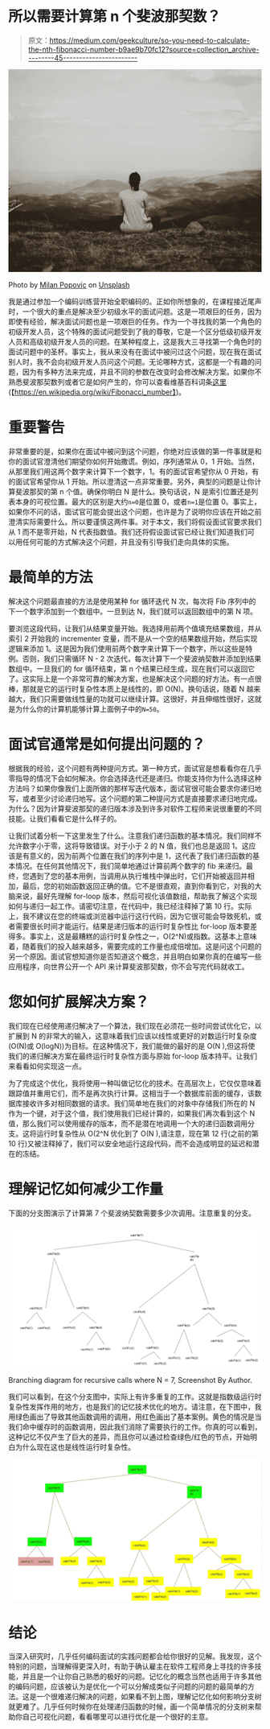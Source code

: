 # 所以需要计算第 n 个斐波那契数？

> 原文：<https://medium.com/geekculture/so-you-need-to-calculate-the-nth-fibonacci-number-b9ae9b70fc12?source=collection_archive---------45----------------------->

![](img/53b12b4430951ee1ba71594fd6bddd55.png)

Photo by [Milan Popovic](https://unsplash.com/@itsmiki5?utm_source=medium&utm_medium=referral) on [Unsplash](https://unsplash.com?utm_source=medium&utm_medium=referral)

我是通过参加一个编码训练营开始全职编码的。正如你所想象的，在课程接近尾声时，一个很大的重点是解决至少初级水平的面试问题。这是一项艰巨的任务，因为即使有经验，解决面试问题也是一项艰巨的任务。作为一个寻找我的第一个角色的初级开发人员，这个特殊的面试问题受到了我的尊敬，它是一个区分低级初级开发人员和高级初级开发人员的问题。在某种程度上，这是我大三寻找第一个角色时的面试问题中的圣杯。事实上，我从来没有在面试中被问过这个问题，现在我在面试别人时，我不会向初级开发人员问这个问题。无论哪种方式，这都是一个有趣的问题，因为有多种方法来完成，并且不同的参数在改变时会修改解决方案。如果你不熟悉斐波那契数列或者它是如何产生的，你可以查看维基百科词条[这里](https://en.wikipedia.org/wiki/Fibonacci_number)(【https://en.wikipedia.org/wiki/Fibonacci_number】)。

# 重要警告

非常重要的是，如果你在面试中被问到这个问题，你绝对应该做的第一件事就是和你的面试官澄清他们期望你如何开始撒谎。例如，序列通常从 0，1 开始。当然，从那里我们用这两个数字来计算下一个数字，1。有的面试官希望你从 0 开始，有的面试官希望你从 1 开始。所以澄清这一点非常重要。另外，典型的问题是让你计算斐波那契的第 n 个值。确保你明白 N 是什么。换句话说，N 是索引位置还是列表本身的可视位置。最大的区别是大约`n=0`是位置 0，或者`n=1`是位置 0。事实上，如果你不问的话，面试官可能会提出这个问题，也许是为了说明你应该在开始之前澄清实际需要什么。所以要谨慎这两件事。对于本文，我们将假设面试官要求我们从 1 而不是零开始，N 代表指数值。我们还将假设面试官已经让我们知道我们可以用任何可能的方式解决这个问题，并且没有引导我们走向具体的实施。

# 最简单的方法

解决这个问题最直接的方法是使用某种 for 循环迭代 N 次，每次将 Fib 序列中的下一个数字添加到一个数组中。一旦到达 N，我们就可以返回数组中的第 N 项。

要浏览这段代码，让我们从结果变量开始。我选择用前两个值填充结果数组，并从索引 2 开始我的 incrementer 变量，而不是从一个空的结果数组开始，然后实现逻辑来添加 1。这是因为我们使用前两个数字来计算下一个数字，所以这些是特例。否则，我们只需循环 N - 2 次迭代，每次计算下一个斐波纳契数并添加到结果数组中。一旦我们的 for 循环结束，第 n 个结果已经生成，现在我们可以返回它了。这实际上是一个非常可靠的解决方案，也是解决这个问题的好方法。有一点很棒，那就是它的运行时复杂性本质上是线性的，即 O(N)。换句话说，随着 N 越来越大，我们只需要做线性量的功就可以继续计算。这很好，并且伸缩性很好，这就是为什么你的计算机能够计算上面例子中的`N=50`。

# 面试官通常是如何提出问题的？

根据我的经验，这个问题有两种提问方式。第一种方式，面试官是想看看你在几乎零指导的情况下会如何解决。你会选择迭代还是递归。你能支持你为什么选择这种方法吗？如果你像我们上面所做的那样写迭代版本，面试官很可能会要求你递归地写，或者至少讨论递归地写。这个问题的第二种提问方式是直接要求递归地完成。为什么？因为计算斐波那契的递归版本涉及到许多对软件工程师来说很重要的不同技能。让我们看看它是什么样子的。

让我们试着分析一下这里发生了什么。注意我们递归函数的基本情况。我们同样不允许数字小于零，这将导致错误。对于小于 2 的 N 值，我们也总是返回 1。这应该是有意义的，因为前两个位置在我们的序列中是 1，这代表了我们递归函数的基本情况。在任何其他情况下，我们简单地通过计算前两个数字的 fib 来递归。最终，您遇到了您的基本用例，当调用从执行堆栈中弹出时，它们开始被返回并相加，最后，您的初始函数返回正确的值。它不是很直观，直到你看到它，对我的大脑来说，最好先理解 for-loop 版本，然后可视化该值数组，帮助我了解这个实现如何与递归一起工作。请密切注意，在代码中，我已经注释掉了第 10 行。实际上，我不建议在您的终端或浏览器中运行这行代码，因为它很可能会导致死机，或者需要很长时间才能运行。结果是递归版本的运行时复杂性比 for-loop 版本要差得多。事实上，这是最糟糕的运行时复杂性之一，O(2^N)或指数。这基本上意味着，随着我们的投入越来越多，需要完成的工作量也成倍增加。这是问这个问题的另一个原因。面试官想知道你是否知道这个概念，并且明白如果你真的在编写一些应用程序，向世界公开一个 API 来计算斐波那契数，你不会写完代码就收工。

# 您如何扩展解决方案？

我们现在已经使用递归解决了一个算法，我们现在必须花一些时间尝试优化它，以扩展到 N 的非常大的输入，这意味着我们应该以线性或更好的对数运行时复杂度(O(N)或 O(logN))为目标。在这种情况下，我们能做的最好的是 O(N ),但这将使我们的递归解决方案在最终运行时复杂性方面与原始 for-loop 版本持平。让我们来看看如何实现这一点。

为了完成这个优化，我将使用一种叫做记忆化的技术。在高层次上，它仅仅意味着跟踪值并重用它们，而不是再次执行计算。这相当于一个数据库前面的缓存，该数据库接收许多对相同数据的请求。我们简单地在我们的对象中存储我们所在的 N 作为一个键，对于这个值，我们使用我们已经计算的，如果我们再次看到这个 N 值，那么我们可以使用缓存的版本，而不是潜在地调用一个大的递归函数调用分支。这将运行时复杂性从 O(2^N 优化到了 O(N ),请注意，现在第 12 行(之前的第 10 行)又被注释掉了，我们可以安全地运行这段代码，而不会造成明显的延迟和潜在的冻结。

# 理解记忆如何减少工作量

下面的分支图演示了计算第 7 个斐波纳契数需要多少次调用。注意重复的分支。

![](img/c7f77026619ba5b55a75ef030022c849.png)

Branching diagram for recursive calls where N = 7, Screenshot By Author.

我们可以看到，在这个分支图中，实际上有许多重复的工作。这就是指数级运行时复杂性发挥作用的地方，也是我们的记忆技术优化的地方。请注意，在下图中，我用绿色画出了导致其他函数调用的调用，用红色画出了基本案例。黄色的情况是当我们命中缓存时的函数调用，因此我们消除了需要执行的工作。你真的可以看到，这种记忆不仅产生了巨大的差异，而且你可以通过检查绿色/红色的节点，开始明白为什么现在这也是线性运行时复杂性。

![](img/947257d5b20303afc73d8118d08bde63.png)

# 结论

当深入研究时，几乎任何编码面试的实践问题都会给你很好的见解。我发现，这个特别的问题，当理解得更深入时，有助于确认雇主在软件工程师身上寻找的许多技能，并且是一个让你自己熟悉的极好的问题。记忆化的概念当然也适用于许多其他的编码问题，应该被认为是优化一个可以分解成类似子问题的问题的最简单的方法。这是一个很难递归解决的问题，如果看不到上图，理解记忆化如何影响分支树就更难了。几乎任何时候你在处理递归函数的时候，画一个简单情况的分支树来帮助你自己可视化问题，看看哪里可以进行优化是一个很好的主意。